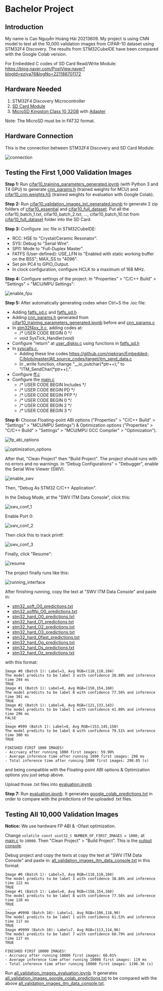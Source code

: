 # Bachelor Project

## Introduction

My name is Cao Nguyễn Hoàng Hải 20213609. My project is using CNN model to test all the 10,000 validation images from CIFAR-10 dataset using STM32F4 Discovery. The results from STM32CubeIDE have been compared with the Google Colab version.

For Embedded C codes of SD Card Read/Write Module: https://blog.naver.com/PostView.naver?blogId=eziya76&logNo=221188701172

## Hardware Needed

1. STM32F4 Discovery Microcontroller
2. [SD Card Module](https://linhkienchatluong.vn/module-doc-the-nho/module-doc-the-sd-card_sp497_ct206.aspx)
3. [MicroSD Kingston Class 10 32GB](https://cellphones.com.vn/the-nho-microsd-kingston-class-10-non-adapter-32gb.html) with [Adapter](https://tuanphong.vn/adapter-the-nho/adapter-microsd-to-sd)

Note: The MicroSD must be in FAT32 format.

## Hardware Connection

This is the connection between STM32F4 Discovery and SD Card Module:

![connection](figures_for_readme/connection.png)

## Testing the First 1,000 Validation Images

**Step 1:** Run [cifar10_training_parameters_generated.ipynb](software_implementation/cifar10_training_parameters_generated.ipynb) (with Python 3 and T4 GPU) to generate [cnn_params.h](software_implementation/cnn_params.h) (trained weights for MCU) and [cifar10_cnn.weights.h5](software_implementation/cifar10_cnn.weights.h5) (trained weights for evaluation with Google Colab).

**Step 2:** Run [cifar10_validation_images_txt_generated.ipynb](software_implementation/cifar10_validation_images_txt_generated.ipynb) to generate 2 zip folders of [cifar10_essential](https://mega.nz/folder/dJxCEIha#ggBgeCuhP4gDa195bdPYaw/folder/QMBiQZjY) and [cifar10_full_dataset](https://mega.nz/folder/dJxCEIha#ggBgeCuhP4gDa195bdPYaw/folder/gAAg1ZjS). Put all the cifar10_batch_1.txt, cifar10_batch_2.txt, ..., cifar10_batch_10.txt from [cifar10_full_dataset](https://mega.nz/folder/dJxCEIha#ggBgeCuhP4gDa195bdPYaw/folder/gAAg1ZjS) folder into the SD Card.

**Step 3:** Configure .ioc file in STM32CubeIDE:
- RCC: HSE to "Crystal/Ceramic Resonator".
- SYS: Debug to "Serial Wire".
- SPI1: Mode to "Full-Duplex Master".
- FATFS (User-defined): USE_LFN to "Enabled with static working buffer on the BSS"; MAX_SS to "4096".
- Set pin PC4 to GPIO_Output.
- In clock configuration, configure HCLK to a maximum of 168 MHz.

**Step 4:** Configure settings of the project: In "Properties" > "C/C++ Build" > "Settings" > "MCU/MPU Settings":

![enable_fpu](figures_for_readme/properties_with_square.png)

**Step 5:** After automatically generating codes when Ctrl+S the .ioc file:
- Adding [fatfs_sd.c](Core/Src/fatfs_sd.c) and [fatfs_sd.h](Core/Inc/fatfs_sd.h)
- Adding [cnn_params.h](Core/Inc/cnn_params.h) generated from [cifar10_training_parameters_generated.ipynb](software_implementation/cifar10_training_parameters_generated.ipynb) before and [cnn_params.c](Core/Src/cnn_params.c)
- In [stm32f4xx_it.c](Core/Src/stm32f4xx_it.c), adding codes at:
  + /* USER CODE BEGIN 0 */
  + void SysTick_Handler(void)
 - Configure "return" at [user_diskio.c](FATFS/Target/user_diskio.c) using functions in [fatfs_sd.h](Core/Inc/fatfs_sd.h)
 - In [syscalls.c](Core/Src/syscalls.c),
   + Adding these line codes https://github.com/niekiran/Embedded-C/blob/master/All_source_codes/target/itm_send_data.c
   + In _write function, change "__io_putchar(*ptr++);" to "ITM_SendChar(*ptr++);".
 - Configure [ff.c](Middlewares/Third_Party/FatFs/src/ff.c)
 - Configure the [main.c](Core/Src/main.c)
   + /* USER CODE BEGIN Includes */
   + /* USER CODE BEGIN PD */
   + /* USER CODE BEGIN PFP */
   + /* USER CODE BEGIN 0 */
   + /* USER CODE BEGIN 2 */
   + /* USER CODE BEGIN 3 */

**Step 6:** Choose Floating-point ABI options ("Properties" > "C/C++ Build" > "Settings" > "MCU/MPU Settings") & Optimization options ("Properties" > "C/C++ Build" > "Settings" > "MCU/MPU GCC Compiler" > "Optimization").

![fp_abi_options](figures_for_readme/properties_with_square_2.png)

![optimization_options](figures_for_readme/properties_with_square_3.png)

After that, "Clean Project" then "Build Project". The project should runs with no errors and no warnings. In "Debug Configurations" > "Debugger", enable the Serial Wire Viewer (SWV). 

![enable_swv](figures_for_readme/enable_swv.png)

Then, "Debug As STM32 C/C++ Application".

In the Debug Mode, at the "SWV ITM Data Console", click this:

![swv_conf_1](figures_for_readme/swv_conf_1.png)

Enable Port 0:

![swv_conf_2](figures_for_readme/swv_conf_2.png)

Then click this to track printf:

![swv_conf_3](figures_for_readme/swv_conf_3.png)

Finally, click "Resume":

![resume](figures_for_readme/resume.png)

The project finally runs like this:

![running_interface](figures_for_readme/running_interface.png)

After finishing running, copy the text at "SWV ITM Data Console" and paste in:
- [stm32_soft_O0_predictions.txt](software_implementation/stm32_soft_O0_predictions.txt)
- [stm32_softfp_O0_predictions.txt](software_implementation/stm32_softfp_O0_predictions.txt)
- [stm32_hard_O0_predictions.txt](software_implementation/stm32_hard_O0_predictions.txt)
- [stm32_hard_O1_predictions.txt](software_implementation/stm32_hard_O1_predictions.txt)
- [stm32_hard_O2_predictions.txt](software_implementation/stm32_hard_O2_predictions.txt)
- [stm32_hard_O3_predictions.txt](software_implementation/stm32_hard_O3_predictions.txt)
- [stm32_hard_Ofast_predictions.txt](software_implementation/stm32_hard_Ofast_predictions.txt)
- [stm32_hard_Og_predictions.txt](software_implementation/stm32_hard_Og_predictions.txt)
- [stm32_hard_Os_predictions.txt](software_implementation/stm32_hard_Os_predictions.txt)
- [stm32_hard_Oz_predictions.txt](software_implementation/stm32_hard_Oz_predictions.txt)

with this format:
```
Image #0 (Batch 1): Label=3, Avg RGB=(110,110,104)
The model predicts to be label 3 with confidence 38.88% and inference time 294 ms
TRUE
Image #1 (Batch 1): Label=8, Avg RGB=(150,154,160)
The model predicts to be label 8 with confidence 77.56% and inference time 301 ms
TRUE
Image #2 (Batch 1): Label=8, Avg RGB=(121,133,143)
The model predicts to be label 1 with confidence 41.08% and inference time 296 ms
FALSE
...
Image #999 (Batch 1): Label=8, Avg RGB=(153,145,150)
The model predicts to be label 8 with confidence 79.51% and inference time 300 ms
TRUE

FINISHED FIRST 1000 IMAGES!
- Accruacy after running 1000 first images: 59.90%
- Average inference time after running 1000 first images: 298 ms
- Total inference time after running 1000 first images: 298.05 (s)
```

and being compatible with the Floating-point ABI options & Optimization options you just setup above.

Upload those .txt files into [evaluation.ipynb](software_implementation/evaluation.ipynb)

**Step 7:** Run [evaluation.ipynb](software_implementation/evaluation.ipynb). It generates [google_colab_predictions.txt](software_implementation/google_colab_predictions.txt) in order to compare with the predictions of the uploaded .txt files.

## Testing All 10,000 Validation Images

**Notice:** We use hardware FP ABI & -Ofast optimization.

Change `volatile const uint32_t NUMBER_OF_FIRST_IMAGES = 1000;` at [main.c](Core/Src/main.c) to `10000`. Then "Clean Project" > "Build Project". This is the [output console](software_implementation/all_validation_images_build_process.txt).

Debug project and copy the texts at copy the text at "SWV ITM Data Console" and paste in: [all_validation_images_itm_data_console.txt](software_implementation/all_validation_images_itm_data_console.txt) in this format:

```
Image #0 (Batch 1): Label=3, Avg RGB=(110,110,104)
The model predicts to be label 3 with confidence 38.88% and inference time 122 ms
TRUE
Image #1 (Batch 1): Label=8, Avg RGB=(150,154,160)
The model predicts to be label 8 with confidence 77.56% and inference time 128 ms
TRUE
...
Image #9998 (Batch 10): Label=1, Avg RGB=(106,118,90)
The model predicts to be label 1 with confidence 61.53% and inference time 117 ms
TRUE
Image #9999 (Batch 10): Label=7, Avg RGB=(113,114,96)
The model predicts to be label 7 with confidence 60.79% and inference time 117 ms
TRUE

FINISHED FIRST 10000 IMAGES!
- Accruacy after running 10000 first images: 60.01%
- Average inference time after running 10000 first images: 119 ms
- Total inference time after running 10000 first images: 1196.36 (s)
```

Run [all_validation_images_evaluation.ipynb](software_implementation/all_validation_images_evaluation.ipynb). It generates [all_validation_images_google_colab_predictions.txt](software_implementation/all_validation_images_google_colab_predictions.txt) to be compared with the above [all_validation_images_itm_data_console.txt](software_implementation/all_validation_images_itm_data_console.txt).
